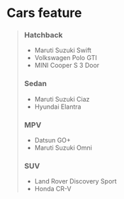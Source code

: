 # Cars feature

> ### Hatchback
>
> - Maruti Suzuki Swift
> - Volkswagen Polo GTI
> - MINI Cooper S 3 Door
>
> ### Sedan
>
> - Maruti Suzuki Ciaz
> - Hyundai Elantra
>
> ### MPV
>
> - Datsun GO+
> - Maruti Suzuki Omni
>
> ### SUV
>
> - Land Rover Discovery Sport
> - Honda CR-V
